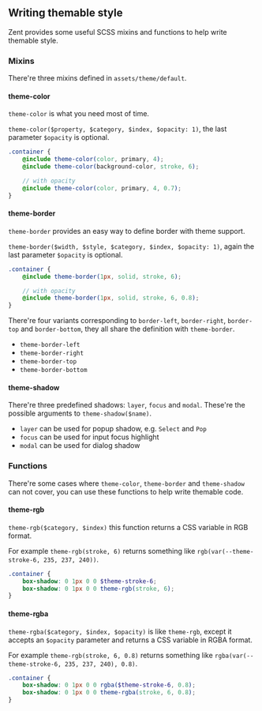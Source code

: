 ## Writing themable style

Zent provides some useful SCSS mixins and functions to help write themable style.

### Mixins

There're three mixins defined in  `assets/theme/default`.

#### theme-color

`theme-color` is what you need most of time.

`theme-color($property, $category, $index, $opacity: 1)`, the last parameter `$opacity` is optional.

```scss
.container {
	@include theme-color(color, primary, 4);
	@include theme-color(background-color, stroke, 6);

	// with opacity
	@include theme-color(color, primary, 4, 0.7);
}
```

#### theme-border

`theme-border` provides an easy way to define border with theme support.

`theme-border($width, $style, $category, $index, $opacity: 1)`, again the last parameter `$opacity` is optional.

```scss
.container {
	@include theme-border(1px, solid, stroke, 6);

	// with opacity
	@include theme-border(1px, solid, stroke, 6, 0.8);
}
```

There're four variants corresponding to `border-left`, `border-right`, `border-top` and `border-bottom`, they all share the definition with `theme-border`.

- `theme-border-left`
- `theme-border-right`
- `theme-border-top`
- `theme-border-bottom`

#### theme-shadow

There're three predefined shadows: `layer`, `focus` and `modal`. These're the possible arguments to `theme-shadow($name)`.

- `layer` can be used for popup shadow, e.g. `Select` and `Pop`
- `focus` can be used for input focus highlight
- `modal` can be used for dialog shadow

### Functions

There're some cases where `theme-color`, `theme-border` and `theme-shadow` can not cover, you can use these functions to help write themable code.

#### theme-rgb

`theme-rgb($category, $index)` this function returns a CSS variable in RGB format.

For example `theme-rgb(stroke, 6)` returns something like `rgb(var(--theme-stroke-6, 235, 237, 240))`.

```scss
.container {
	box-shadow: 0 1px 0 0 $theme-stroke-6;
	box-shadow: 0 1px 0 0 theme-rgb(stroke, 6);
}
```

#### theme-rgba

`theme-rgba($category, $index, $opacity)` is like `theme-rgb`, except it accepts an `$opacity` parameter and returns a CSS variable in RGBA format.

For example `theme-rgb(stroke, 6, 0.8)` returns something like `rgba(var(--theme-stroke-6, 235, 237, 240), 0.8)`.

```scss
.container {
	box-shadow: 0 1px 0 0 rgba($theme-stroke-6, 0.8);
	box-shadow: 0 1px 0 0 theme-rgba(stroke, 6, 0.8);
}
```
